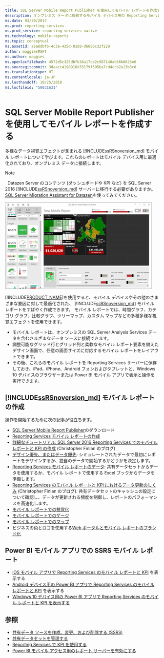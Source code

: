 ```yaml
---
title: SQL Server Mobile Report Publisher を使用してモバイル レポートを作成する | Microsoft Docs
description: オンプレミス データに接続するモバイル デバイス用の Reporting Services モバイル レポートについて説明します。これらレポートには多様なデータ視覚エフェクトが用意されています。
ms.date: 03/30/2017
ms.prod: reporting-services
ms.prod_service: reporting-services-native
ms.technology: mobile-reports
ms.topic: conceptual
ms.assetid: a5a8dbf6-4c3a-435d-8188-d6656c32f229
author: maggiesMSFT
ms.author: maggies
ms.openlocfilehash: 4572d5c325dbfb36a17ce2c987140ab56b6626e6
ms.sourcegitcommit: 3daacc4198918d33179f595ba7cd4ccb2a13b3c0
ms.translationtype: HT
ms.contentlocale: ja-JP
ms.lasthandoff: 10/25/2018
ms.locfileid: "50031631"
---
```

# <a name="create-mobile-reports-with-sql-server-mobile-report-publisher"></a>SQL Server Mobile Report Publisher を使用してモバイル レポートを作成する
多様なデータ視覚エフェクトが含まれる [!INCLUDE[ssRSnoversion_md](../../includes/ssrsnoversion-md.md)] モバイル レポートについて学びます。これらのレポートはモバイル デバイス用に最適化されており、オンプレミス データに接続します。 

>[!NOTE]
>  Datazen Server のコンテンツ (ダッシュボードや KPI など) を SQL Server 2016 [!INCLUDE[ssRSnoversion_md](../../includes/ssrsnoversion-md.md)] サーバーに移行する必要がありますか。 [SQL Server Migration Assistant for Datazen](https://www.microsoft.com/en-us/download/details.aspx?id=53128)を使ってみてください。 
 
![SS_MRP_LayoutTabSm](../../reporting-services/media/ss-mrp-layouttabsm.png)  

[!INCLUDE[PRODUCT_NAME](../../includes/ss-mobilereptpub-long.md)]を使用すると、モバイル デバイスやその他のさまざまな要因に対して最適化された、 [!INCLUDE[ssRSnoversion_md](../../includes/ssrsnoversion-md.md)] モバイル レポートをすばやく作成できます。 モバイル レポートでは、時間グラフ、カテゴリ グラフ、比較グラフ、ツリーマップ、カスタム マップなどの多種多様な視覚エフェクトを使用できます。 

* モバイル レポートは、オンプレミスの SQL Server Analysis Services データを含むさまざまなデータ ソースに接続できます。 
* 調整可能なグリッド行とグリッド列と柔軟なモバイル レポート要素を備えたデザイン画面で、任意の画面サイズに対応するモバイル レポートをレイアウトできます。 
* その後、これらのモバイル レポートを Reporting Services サーバーに保存しておき、iPad、iPhone、Android フォンおよびタブレットと、Windows 10 デバイスのブラウザーまたは Power BI モバイル アプリで表示と操作を実行できます。
  
## <a name="create-includessrsnoversionmdincludesssrsnoversion-mdmd--mobile-reports"></a>[!INCLUDE[ssRSnoversion_md](../../includes/ssrsnoversion-md.md)]  モバイル レポートの作成  
  
操作を開始するために次の記事が役立ちます。
-  [SQL Server Mobile Report Publisher](https://go.microsoft.com/fwlink/?LinkID=733527)のダウンロード  
-  [Reporting Services モバイル レポートの作成](../../reporting-services/mobile-reports/create-a-reporting-services-mobile-report.md)  
-  [詳細なチュートリアル: SQL Server 2016 Reporting Services でのモバイル レポートと KPI の作成](http://christopherfinlan.com/2015/12/21/how-to-create-mobile-reports-and-kpis-in-sql-server-reporting-services-2016-an-end-to-end-walkthrough/) (Christopher Finlan のブログ)  
- [デザイン優先、またはデータ優先](../../reporting-services/mobile-reports/design-first-or-data-first-when-creating-in-reporting-services-mobile-reports.md): シミュレートされたデータで最初にレポートをデザインするか、独自のデータで開始するかどうかを決定します。  
- [Reporting Services モバイル レポートのデータ](../../reporting-services/mobile-reports/data-for-reporting-services-mobile-reports.md): 共有データセットからデータを使用するか、モバイル レポートで使用する Excel ブックからデータを準備します。
- [Reporting Services のモバイル レポートと KPI におけるデータ更新のしくみ](http://christopherfinlan.com/2016/02/10/so-refreshinghow-data-refresh-works-with-mobile-reports-and-kpis-in-reporting-services/) (Christopher Finlan のブログ): 共有データセットのキャッシュの設定について確認し、データが更新される頻度を制御し、レポートのパフォーマンスを高速化します。
- [モバイル レポートでの視覚化](../../reporting-services/mobile-reports/add-visualizations-to-reporting-services-mobile-reports.md)
- [モバイル レポートでのゲージ](../../reporting-services/mobile-reports/add-gauges-to-mobile-reports-reporting-services.md)
- [モバイル レポートでのマップ](../../reporting-services/mobile-reports/maps-in-reporting-services-mobile-reports.md)
- ビジネスの色とロゴを使用する[Web ポータルとモバイル レポートのブランド化](../../reporting-services/branding-the-web-portal.md) 
  
## <a name="ssrs-mobile-reports-in-the-power-bi-mobile-apps"></a>Power BI モバイル アプリでの SSRS モバイル レポート

-  [iOS モバイル アプリで Reporting Services のモバイル レポートと KPI](https://powerbi.microsoft.com/documentation/powerbi-mobile-iphone-kpis-mobile-reports) を表示する
-  [Android デバイス用の Power BI アプリで Reporting Services のモバイル レポートと KPI](https://powerbi.microsoft.com/documentation/powerbi-mobile-android-kpis-mobile-reports) を表示する
-  [Windows 10 デバイス用の Power BI アプリで Reporting Services のモバイル レポートと KPI を表示する](https://powerbi.microsoft.com/documentation/powerbi-mobile-win10-kpis-mobile-reports/)    

## <a name="see-also"></a>参照  
  
-   [共有データ ソースを作成、変更、および削除する (SSRS)](../../reporting-services/report-data/create-modify-and-delete-shared-data-sources-ssrs.md)  
-   [共有データセットを管理する](../../reporting-services/report-data/manage-shared-datasets.md)  
-  [Reporting Services で KPI を使用する](../../reporting-services/working-with-kpis-in-reporting-services.md)  
- [Power BI モバイル アクセス用のレポート サーバーを有効にする](../../reporting-services/report-server/enable-a-report-server-for-power-bi-mobile-access.md)  

  
  

